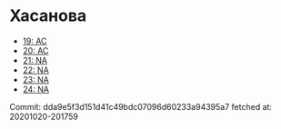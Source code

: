# Хасанова
- [19: AC](19.md)
- [20: AC](20.md)
- [21: NA](21.md)
- [22: NA](22.md)
- [23: NA](23.md)
- [24: NA](24.md)

Commit: dda9e5f3d151d41c49bdc07096d60233a94395a7
 fetched at: 20201020-201759

